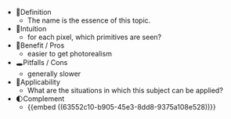 - 📝Definition
	- The name is the essence of this topic.
- 🧠Intuition
	- for each pixel, which primitives are seen?
- 🚀Benefit / Pros
	- easier to get photorealism
- 🕳Pitfalls / Cons
	- generally slower
- 🤳Applicability
	- What are the situations in which this subject can be applied?
- 🌓Complement
	- {{embed ((63552c10-b905-45e3-8dd8-9375a108e528))}}